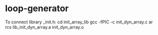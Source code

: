 # loop-generator

To connect library _init.h:
cd init_array_lib
gcc -fPIC -c init_dyn_array.c
ar rcs lib_init_dyn_array.a init_dyn_array.o 

